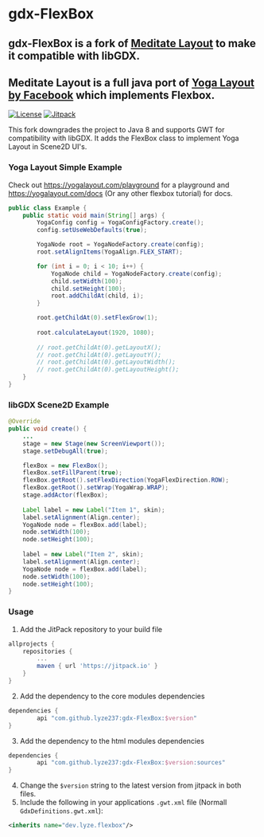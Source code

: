 # gdx-FlexBox

## gdx-FlexBox is a fork of [Meditate Layout](https://github.com/OrionCraftMC/meditate-layout) to make it compatible with libGDX.

Meditate Layout is a full java port of [Yoga Layout by Facebook](https://github.com/facebook/yoga) which implements Flexbox.
---

[![License](https://img.shields.io/github/license/lyze237/gdx-FlexBox)](https://github.com/lyze237/gdx-FlexBox/blob/main/LICENSE)
[![Jitpack](https://jitpack.io/v/lyze237/gdx-FlexBox.svg)](https://jitpack.io/#lyze237/gdx-FlexBox)

This fork downgrades the project to Java 8 and supports GWT for compatibility with libGDX. It adds the FlexBox class to 
implement Yoga Layout in Scene2D UI's. 

### Yoga Layout Simple Example

Check out https://yogalayout.com/playground for a playground and https://yogalayout.com/docs (Or any other flexbox tutorial) for docs.

```java
public class Example {
    public static void main(String[] args) {
        YogaConfig config = YogaConfigFactory.create();
        config.setUseWebDefaults(true);

        YogaNode root = YogaNodeFactory.create(config);
        root.setAlignItems(YogaAlign.FLEX_START);

        for (int i = 0; i < 10; i++) {
            YogaNode child = YogaNodeFactory.create(config);
            child.setWidth(100);
            child.setHeight(100);
            root.addChildAt(child, i);
        }

        root.getChildAt(0).setFlexGrow(1);
        
        root.calculateLayout(1920, 1080);
        
        // root.getChildAt(0).getLayoutX();
        // root.getChildAt(0).getLayoutY();
        // root.getChildAt(0).getLayoutWidth();
        // root.getChildAt(0).getLayoutHeight();
    }
}
```

### libGDX Scene2D Example

```java
@Override
public void create() {
    ...
    stage = new Stage(new ScreenViewport());
    stage.setDebugAll(true);

    flexBox = new FlexBox();
    flexBox.setFillParent(true);
    flexBox.getRoot().setFlexDirection(YogaFlexDirection.ROW);
    flexBox.getRoot().setWrap(YogaWrap.WRAP);
    stage.addActor(flexBox);
        
    Label label = new Label("Item 1", skin);
    label.setAlignment(Align.center);
    YogaNode node = flexBox.add(label);
    node.setWidth(100);
    node.setHeight(100);
        
    label = new Label("Item 2", skin);
    label.setAlignment(Align.center);
    YogaNode node = flexBox.add(label);
    node.setWidth(100);
    node.setHeight(100);
}
```

### Usage

1. Add the JitPack repository to your build file
```gradle
allprojects {
    repositories {
        ...
        maven { url 'https://jitpack.io' }
    }
}
```
2. Add the dependency to the core modules dependencies
```gradle
dependencies {
        api "com.github.lyze237:gdx-FlexBox:$version"
}
```
3. Add the dependency to the html modules dependencies
```gradle
dependencies {
        api "com.github.lyze237:gdx-FlexBox:$version:sources"
}
```
4. Change the `$version` string to the latest version from jitpack in both files.
5. Include the following in your applications `.gwt.xml` file (Normall `GdxDefinitions.gwt.xml`):
```xml
<inherits name="dev.lyze.flexbox"/>
```
